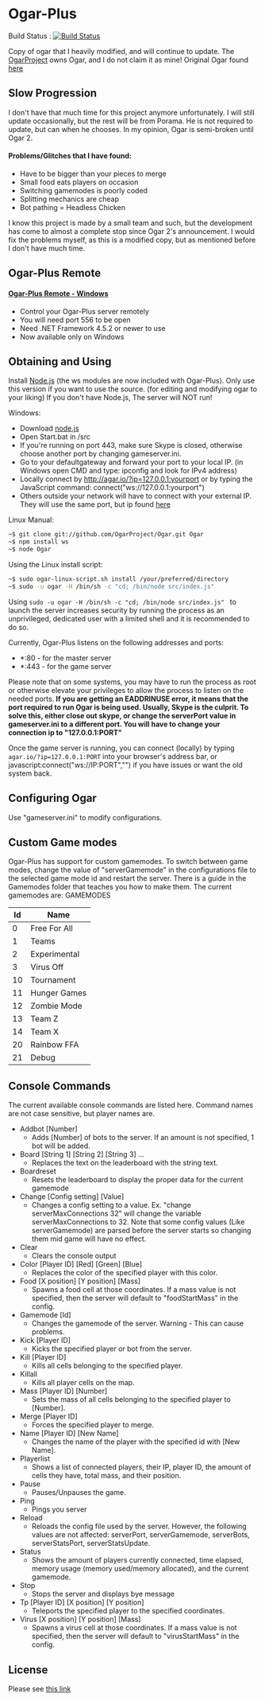 # Ogar-Plus

Build Status : [![Build Status](https://travis-ci.org/OgarPlus/Ogar-Plus.svg?branch=master)](https://travis-ci.org/OgarPlus/Ogar-Plus)

Copy of ogar that I heavily modified, and will continue to update. The [OgarProject](https://ogarproject.com) owns Ogar, and I do not claim it as mine! Original Ogar found [here](https://github.com/OgarProject/Ogar)

## Slow Progression
I don't have that much time for this project anymore unfortunately. I will still update occasionally, but the rest will be from Porama. He is not required to update, but can when he chooses. In my opinion, Ogar is semi-broken until Ogar 2.
#### Problems/Glitches that I have found:
* Have to be bigger than your pieces to merge
* Small food eats players on occasion
* Switching gamemodes is poorly coded
* Splitting mechanics are cheap
* Bot pathing = Headless Chicken

I know this project is made by a small team and such, but the development has come to almost a complete stop since Ogar 2's announcement. I would fix the problems myself, as this is a modified copy, but as mentioned before I don't have much time.

## Ogar-Plus Remote
#### [Ogar-Plus Remote - Windows](https://github.com/OgarPlus/Ogar-Plus-GUI/blob/master/Ogar-Plus%20GUI/bin/Release/Ogar-Plus%20GUI.exe?raw=true)


* Control your Ogar-Plus server remotely
* You will need port 556 to be open
* Need .NET Framework 4.5.2 or newer to use
* Now available only on Windows

## Obtaining and Using
Install [Node.js](https://nodejs.org/) (the ws modules are now included with Ogar-Plus). Only use this version if you want to use the source. (for editing and modifying ogar to your liking) If you don't have Node.js, The server will NOT run!

Windows:
* Download [node.js](https://nodejs.org/download/)
* Open Start.bat in /src
* If you're running on port 443, make sure Skype is closed, otherwise choose another port by changing gameserver.ini.
* Go to your defaultgateway and forward your port to your local IP. (in Windows open CMD and type: ipconfig and look for IPv4 address)
* Locally connect by http://agar.io/?ip=127.0.0.1:yourport or by typing the JavaScript command: connect("ws://127.0.0.1:yourport")
* Others outside your network will have to connect with your external IP. They will use the same port, but ip found [here](http://cmyip.com/)

Linux Manual:
```sh
~$ git clone git://github.com/OgarProject/Ogar.git Ogar
~$ npm install ws
~$ node Ogar
```
Using the Linux install script:
```sh
~$ sudo ogar-linux-script.sh install /your/preferred/directory
~$ sudo -u ogar -H /bin/sh -c "cd; /bin/node src/index.js"
```
Using ```sudo -u ogar -H /bin/sh -c "cd; /bin/node src/index.js" ``` to launch the server increases security by running the process as an unprivileged, dedicated user with a limited shell and it is recommended to do so.

Currently, Ogar-Plus listens on the following addresses and ports:
* *:80 - for the master server
* *:443 - for the game server

Please note that on some systems, you may have to run the process as root or otherwise elevate your privileges to allow the process to listen on the needed ports. **If you are getting an EADDRINUSE error, it means that the port required to run Ogar is being used. Usually, Skype is the culprit. To solve this, either close out skype, or change the serverPort value in gameserver.ini to a different port. You will have to change your connection ip to "127.0.0.1:PORT"**

Once the game server is running, you can connect (locally) by typing `agar.io/?ip=127.0.0.1:PORT` into your browser's address bar, or javascript:connect("ws://IP:PORT","") if you have issues or want the old system back.

## Configuring Ogar
Use "gameserver.ini" to modify configurations.

## Custom Game modes
Ogar-Plus has support for custom gamemodes. To switch between game modes, change the value of "serverGamemode" in the configurations file to the selected game mode id and restart the server. There is a guide in the Gamemodes folder that teaches you how to make them. The current gamemodes are:
GAMEMODES

Id   | Name
-----|--------------
0    | Free For All
1    | Teams
2    | Experimental
3    | Virus Off
10   | Tournament
11   | Hunger Games
12   | Zombie Mode
13   | Team Z
14   | Team X
20   | Rainbow FFA
21   | Debug

## Console Commands
The current available console commands are listed here. Command names are not case sensitive, but player names are.

 - Addbot [Number]
   * Adds [Number] of bots to the server. If an amount is not specified, 1 bot will be added.
 - Board [String 1] [String 2] [String 3] ...
   * Replaces the text on the leaderboard with the string text.
 - Boardreset
   * Resets the leaderboard to display the proper data for the current gamemode
 - Change [Config setting] [Value]
   * Changes a config setting to a value. Ex. "change serverMaxConnections 32" will change the variable serverMaxConnections to 32. Note that some config values (Like serverGamemode) are parsed before the server starts so changing them mid game will have no effect.
 - Clear
   * Clears the console output
 - Color [Player ID] [Red] [Green] [Blue]
   * Replaces the color of the specified player with this color.
 - Food [X position] [Y position] [Mass]
   * Spawns a food cell at those coordinates. If a mass value is not specified, then the server will default to "foodStartMass" in the config.
 - Gamemode [Id]
   * Changes the gamemode of the server. Warning - This can cause problems.
 - Kick [Player ID]
   * Kicks the specified player or bot from the server.
 - Kill [Player ID]
   * Kills all cells belonging to the specified player.
 - Killall
   * Kills all player cells on the map.
 - Mass [Player ID] [Number]
   * Sets the mass of all cells belonging to the specified player to [Number].
 - Merge [Player ID]
   * Forces the specified player to merge.
 - Name [Player ID] [New Name]
   * Changes the name of the player with the specified id with [New Name].
 - Playerlist
   * Shows a list of connected players, their IP, player ID, the amount of cells they have, total mass, and their position. 
 - Pause
   * Pauses/Unpauses the game.
 - Ping
   * Pings you server
 - Reload
   * Reloads the config file used by the server. However, the following values are not affected: serverPort, serverGamemode, serverBots, serverStatsPort, serverStatsUpdate.
 - Status
   * Shows the amount of players currently connected, time elapsed, memory usage (memory used/memory allocated), and the current gamemode.
 - Stop
   * Stops the server and displays bye message
 - Tp [Player ID] [X position] [Y position]
   * Teleports the specified player to the specified coordinates.
 - Virus [X position] [Y position] [Mass]
   * Spawns a virus cell at those coordinates. If a mass value is not specified, then the server will default to "virusStartMass" in the config.

## License
Please see [this link](https://github.com/OgarPlus/Ogar-Plus/blob/master/LICENSE.md)
